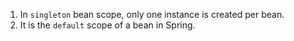 1. In `singleton` bean scope, only one instance is created per bean.
2. It is the `default` scope of a bean in Spring.